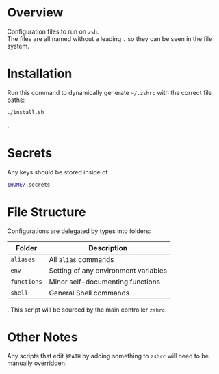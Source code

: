 # Overview

Configuration files to run on `zsh`.  
The files are all named without a leading `.` so they can be seen in the file system.

# Installation

Run this command to dynamically generate `~/.zshrc` with the correct file paths:

```sh
./install.sh
```

.

# Secrets

Any keys should be stored inside of

```sh
$HOME/.secrets
```

# File Structure

Configurations are delegated by types into folders:

| Folder      | Description                          |
| ----------- | ------------------------------------ |
| `aliases`   | All `alias` commands                 |
| `env`       | Setting of any environment variables |
| `functions` | Minor self-documenting functions     |
| `shell`     | General Shell commands               |

. This script will be sourced by the main controller `zshrc`.

# Other Notes

Any scripts that edit `$PATH` by adding something to `zshrc` will need to be manually overridden.
